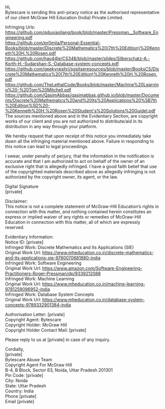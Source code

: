Hi,  
Bytescare is sending this anti-piracy notice as the authorised representative of our client McGraw Hill Education (India) Private Limited.

Infringing Urls:  
https://github.com/qduxiaoliang/book/blob/master/Pressman__Software_Engineering.pdf  
https://github.com/pr0mila/Personal-Essential-Books/blob/master/Discrete%20Mathematics%20(7th%20Edition)%20Kenneth%20H.%20Rosen.pdf  
https://github.com/hao44le/CS348/blob/master/slides/Silberschatz-A.-Korth-H.-Sudarshan-S.-Database-system-concepts.pdf  
https://github.com/geekyrajshri/sgsitseresources/blob/master/BooksCS/Discrete%20Mathematics%20(7th%20Edition)%20Kenneth%20H.%20Rosen.pdf  
https://github.com/TheLethalCode/Books/blob/master/Machine%20Learning%20-%20Tom%20Mitchell.pdf  
https://github.com/QasimAbbas/qasimabbas.github.io/blob/master/Documents/Discrete%20Mathematics%20and%20Its%20Applications%20%5B7th%20Edition%5D%20-%20Kenneth%20H.%20Rosen%20Student's%20Solutions%20Guidel.pdf  
The sources mentioned above and in the Evidentiary Section, are copyright works of our client and you are not authorized to distribute/aid in its distribution in any way through your platform.

We hereby request that upon receipt of this notice you immediately take down all the infringing material mentioned above. Failure in responding to this notice can lead to legal proceedings.

I swear, under penalty of perjury, that the information in the notification is accurate and that I am authorized to act on behalf of the owner of an exclusive right that is allegedly infringed. I have a good faith belief that use of the copyrighted materials described above as allegedly infringing is not authorized by the copyright owner, its agent, or the law.


Digital Signature  
[private]

Disclaimer:   
This notice is not a complete statement of McGraw-Hill Education’s rights in connection with this matter, and nothing contained herein constitutes an express or implied waiver of any rights or remedies of McGraw-Hill Education in connection with this matter, all of which are expressly reserved.

Evidentiary Information:  
Notice ID: [private]  
Infringed Work: Discrete Mathematics and Its Applications (SIE)  
Original Work Url: https://www.mheducation.co.in/discrete-mathematics-and-its-applications-sie-9780070681880-india  
Infringed Work: Software Engineering  
Original Work Url: https://www.amazon.com/Software-Engineering-Practitioners-Roger-Pressman/dp/9339212088  
Infringed Work: Machine Learning  
Original Work Url: https://www.mheducation.co.in/machine-learning-9781259096952-india  
Infringed Work: Database System Concepts  
Original Work Url: https://www.mheducation.co.in/database-system-concepts-9789332901384-india

Authorisation Letter: [private]  
Copyright Agent: Bytescare  
Copyright Holder: McGraw Hill  
Copyright Holder Contact Mail: [private]

Please reply to us at [private] in case of any inquiry.

Cordially,  
[private]  
Bytescare Abuse Team  
Copyright Agent For McGraw Hill  
B-4, B Block, Sector 63, Noida, Uttar Pradesh 201301  
Pin Code: [private]    
City: Noida  
State: Uttar Pradesh  
Country: India  
Phone [private]  
Email [private]
